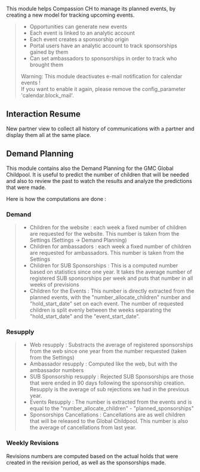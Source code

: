 This module helps Compassion CH to manage its planned events, by
creating a new model for tracking upcoming events.

> - Opportunities can generate new events
> - Each event is linked to an analytic account
> - Each event creates a sponsorship origin
> - Portal users have an analytic account to track sponsorships gained
>   by them
> - Can set ambassadors to sponsorships in order to track who brought
>   them
>
> Warning: This module deactivates e-mail notification for calendar events !  
> If you want to enable it again, please remove the config_parameter
> 'calendar.block_mail'.

## Interaction Resume

New partner view to collect all history of communications with a partner
and display them all at the same place.

## Demand Planning

This module contains also the Demand Planning for the GMC Global
Childpool. It is useful to predict the number of children that will be
needed and also to review the past to watch the results and analyze the
predictions that were made.

Here is how the computations are done :

### Demand

> - Children for the website : each week a fixed number of children are
>   requested for the website. This number is taken from the Settings
>   (Settings -\> Demand Planning)
> - Children for ambassadors : each week a fixed number of children are
>   requested for ambassadors. This number is taken from the Settings
> - Children for SUB Sponsorships : This is a computed number based on
>   statistics since one year. It takes the average number of registered
>   SUB sponsorships per week and puts that number in all weeks of
>   previsions
> - Children for the Events : This number is directly extracted from the
>   planned events, with the "number_allocate_children" number and
>   "hold_start_date" set on each event. The number of requested
>   children is split evenly between the weeks separating the
>   "hold_start_date" and the "event_start_date".

### Resupply

> - Web resupply : Substracts the average of registered sponsorships
>   from the web since one year from the number requested (taken from
>   the Settings)
> - Ambassador resupply : Computed like the web, but with the ambassador
>   numbers
> - SUB Sponsorship resupply : Rejected SUB Sponsorships are those that
>   were ended in 90 days following the sponsorship creation. Resupply
>   is the average of sub rejections we had in the previous year.
> - Events Resupply : The number is extracted from the events and is
>   equal to the "number_allocate_children" - "planned_sponsorships"
> - Sponsorships Cancellations : Cancellations are as well children that
>   will be released to the Global Childpool. This number is also the
>   average of cancellations from last year.

### Weekly Revisions

Revisions numbers are computed based on the actual holds that were
created in the revision period, as well as the sponsorships made.
